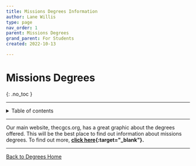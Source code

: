 ```yaml
---
title: Missions Degrees Information
author: Lane Willis
type: page
nav_order: 1
parent: Missions Degrees
grand_parent: For Students
created: 2022-10-13

---
```


# Missions Degrees
{: .no_toc }

---

<details closed markdown="block">
  <summary>
    Table of contents
  </summary>
  {: .text-delta }
1. TOC
{:toc}
</details>


---

Our main website, thecgcs.org, has a great graphic about the degrees offered. This will be the best place to find out information about missions degrees. To find out more, **[click here](https://www.thecgcs.org/missions-degrees/){:target="_blank"}.**

---

[Back to Degrees Home](/for-students/degrees/degrees.md)

